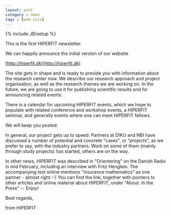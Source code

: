 ```yaml
---
layout: post
category : news
tags : [web-site]
---
```

{% include JB/setup %}

This is the first HIPERFIT newsletter.

We can happily announce the initial version of our website

 [http://hiperfit.dk](http://hiperfit.dk)

The site gets in shape and is ready to provide you with information
about the research center now. We describe our research approach and
project organisation, as well as the research themes we are working
on. In the future, we are going to use it for publishing scientific
results and for announcing related events.

There is a calendar for upcoming HIPERFIT events, which we hope to
populate with related conference and workshop events, a HIPERFIT
seminar, and generally events where one can meet HIPERFIT fellows.

We will keep you posted.

In general, our project gets up to speed: Partners at DIKU and NBI
have discussed a number of potential and concrete "cases", or
"projects", as we prefer to say, with the industry partners. Work on
some of them (mainly through study projects) has started, others are
on the way.

In other news, HIPERFIT was described in "Orientering" on the Danish
Radio in mid February, including an interview with Fritz Henglein. The
accompanying text online mentions "insurance mathematics" as one
partner - almost right :-) You can find the link, together with
pointers to other articles and online material about HIPERFIT, under
"About. In the Press" -- Enjoy!

Best regards,

from HIPERFIT

